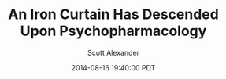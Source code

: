 ---
layout: podcast
title: "An Iron Curtain Has Descended Upon Psychopharmacology"
author: Scott Alexander
description: https://slatestarcodex.com/2014/08/16/an-iron-curtain-has-descended-upon-psychopharmacology/
date: 2014-08-16 19:40:00 PDT
length: 1483529
duration: 371
guid: an-iron-curtain-has-descended-upon-psychopharmacology
---